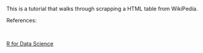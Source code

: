 This is a tutorial that walks through scrapping a HTML table from WikiPedia. 

References: 

<br>

[R for Data Science](https://r4ds.hadley.nz/)

